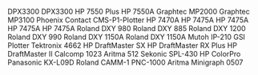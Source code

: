 DPX3300
DPX3300
HP 7550 Plus
HP 7550A
Graphtec MP2000
Graphtec MP3100
Phoenix Contact CMS-P1-Plotter
HP 7470A
HP 7475A
HP 7475A
HP 7475A
HP 7475A
Roland DXY 980
Roland DXY 885
Roland DXY 1200
Roland DXY 990
Roland DXY 1150A
Roland DXY 1150A
Mutoh IP-210
GSI Plotter
Tektronix 4662
HP DraftMaster SX
HP DraftMaster RX Plus
HP DraftMaster II
Calcomp 1023
Aritma 512
Sekonic SPL-430
HP ColorPro
Panasonic KX-L09D
Roland CAMM-1 PNC-1000
Aritma Minigraph 0507

